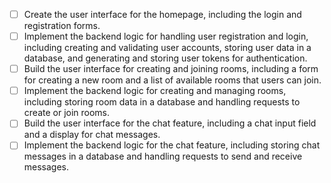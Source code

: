 - [ ] Create the user interface for the homepage, including the login and registration forms.
- [ ] Implement the backend logic for handling user registration and login, including creating and validating user accounts, storing user data in a database, and generating and storing user tokens for authentication.
- [ ] Build the user interface for creating and joining rooms, including a form for creating a new room and a list of available rooms that users can join.
- [ ] Implement the backend logic for creating and managing rooms, including storing room data in a database and handling requests to create or join rooms.
- [ ] Build the user interface for the chat feature, including a chat input field and a display for chat messages.
- [ ] Implement the backend logic for the chat feature, including storing chat messages in a database and handling requests to send and receive messages.